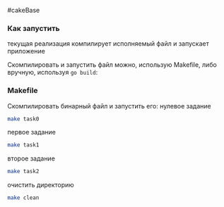 #cakeBase 

### Как запустить 
текущая реализация компилирует исполняемый файл и запускает 
приложение 

Скомпилировать и запустить файл можно, использую Makefile, либо вручную, используя `go build`:

### Makefile 
 Скомпилировать бинарный файл и запустить его:
нулевое задание 
```bash
make task0
```
первое задание 
```bash
make task1
```
второе задание 
```bash
make task2
```


очистить директорию 
```bash
make clean
```

